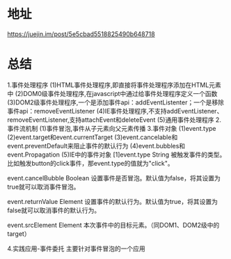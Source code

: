 # 地址
https://juejin.im/post/5e5cbad5518825490b648718

# 总结
1.事件处理程序
(1)HTML事件处理程序,即直接将事件处理程序添加在HTML元素中
(2)DOM0级事件处理程序,在javascript中通过给事件处理程序定义一个函数
(3)DOM2级事件处理程序,一个是添加事件api：addEventListenter；一个是移除事件api：removeEventListener
(4)IE事件处理程序,不支持addEventListener、removeEventListener,支持attachEvent和deleteEvent
(5)通用事件处理程序
2.事件流机制
(1)事件冒泡,事件从子元素向父元素传播
3.事件对象
(1)event.type
(2)event.target和event.currentTarget
(3)event.cancelable和event.preventDefault来阻止事件的默认行为
(4)event.bubbles和event.Propagation
(5)IE中的事件对象
[1]event.type
String
被触发事件的类型。  比如触发button的click事件，那event.type的值就为"click"。


event.cancelBubble
Boolean
设置事件是否冒泡。默认值为false，将其设置为true就可以取消事件冒泡。


event.returnValue
Element
设置事件的默认行为。默认值为true，将其设置为false就可以取消事件的默认行为。


event.srcElement
Element
本次事件中的目标元素。（同DOM1、DOM2级中的target）

4.实践应用-事件委托
主要针对事件冒泡的一个应用

